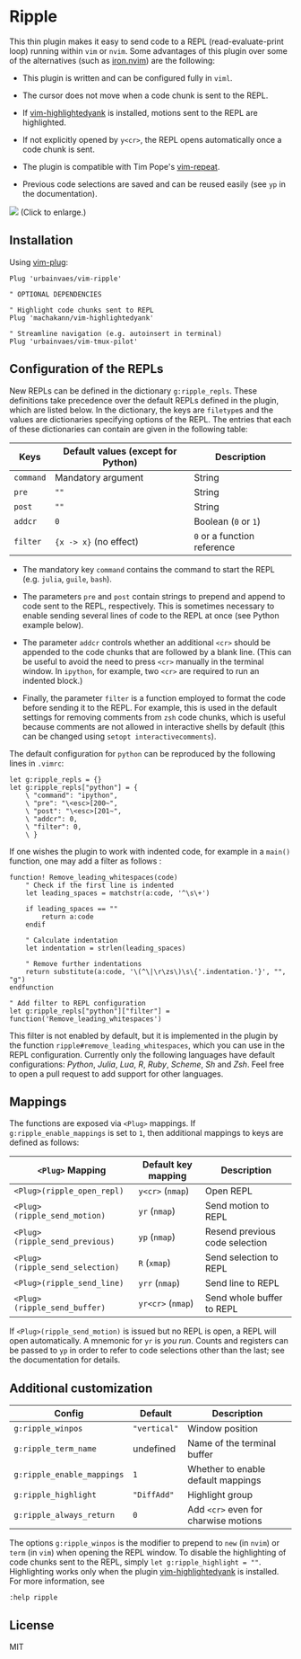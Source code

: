 # Ripple

This thin plugin makes it easy to send code to a REPL (read-evaluate-print loop) running within `vim` or `nvim`.
Some advantages of this plugin over some of the alternatives (such as [iron.nvim](https://github.com/Vigemus/iron.nvim)) are the following:

- This plugin is written and can be configured fully in `viml`.

- The cursor does not move when a code chunk is sent to the REPL.

- If [vim-highlightedyank](https://github.com/machakann/vim-highlightedyank) is installed,
motions sent to the REPL are highlighted.

- If not explicitly opened by `y<cr>`,
the REPL opens automatically once a code chunk is sent.

- The plugin is compatible with Tim Pope's [vim-repeat](https://github.com/tpope/vim-repeat).

- Previous code selections are saved and can be reused easily (see `yp` in the documentation).

![](https://raw.github.com/urbainvaes/vim-ripple/demo/demo.gif)
(Click to enlarge.)

## Installation

Using [vim-plug](https://github.com/junegunn/vim-plug):

```vim
Plug 'urbainvaes/vim-ripple'

" OPTIONAL DEPENDENCIES

" Highlight code chunks sent to REPL
Plug 'machakann/vim-highlightedyank'

" Streamline navigation (e.g. autoinsert in terminal)
Plug 'urbainvaes/vim-tmux-pilot'
```

## Configuration of the REPLs

New REPLs can be defined in the dictionary `g:ripple_repls`.
These definitions take precedence over the default REPLs defined in the plugin,
which are listed below.
In the dictionary, the keys are `filetype`s
and the values are dictionaries specifying options of the REPL.
The entries that each of these dictionaries can contain are given in the following table:

| Keys      | Default values (except for **Python**) | Description                 |
| ----      | -------------------------------------- | -----------                 |
| `command` | Mandatory argument                     | String                      |
| `pre`     | `""`                                   | String                      |
| `post`    | `""`                                   | String                      |
| `addcr`   | `0`                                    | Boolean (`0` or `1`)        |
| `filter`  | `{x -> x}` (no effect)                 | `0` or a function reference |

- The mandatory key `command` contains the command to start the REPL (e.g. `julia`, `guile`, `bash`).

- The parameters `pre` and `post` contain strings to prepend and append to code sent to the REPL,
  respectively.
  This is sometimes necessary to enable sending several lines of code to the REPL at once
  (see Python example below).

- The parameter `addcr` controls whether an additional `<cr>` should be appended to the code chunks that are followed by a blank line.
  (This can be useful to avoid the need to press `<cr>` manually in the terminal window.
  In `ipython`, for example, two `<cr>` are required to run an indented block.)

- Finally, the parameter `filter` is a function employed to format the code before sending it to the REPL.
  For example, this is used in the default settings for removing comments from `zsh` code chunks,
  which is useful because comments are not allowed in interactive shells by default
  (this can be changed using `setopt interactivecomments`).

The default configuration for `python` can be reproduced by the following lines in `.vimrc`:

```vim
let g:ripple_repls = {}
let g:ripple_repls["python"] = {
    \ "command": "ipython",
    \ "pre": "\<esc>[200~",
    \ "post": "\<esc>[201~",
    \ "addcr": 0,
    \ "filter": 0,
    \ }
```

If one wishes the plugin to work with indented code,
for example in a `main()` function,
one may add a filter as follows :

```vim
function! Remove_leading_whitespaces(code)
    " Check if the first line is indented
    let leading_spaces = matchstr(a:code, '^\s\+')

    if leading_spaces == ""
        return a:code
    endif

    " Calculate indentation
    let indentation = strlen(leading_spaces)

    " Remove further indentations
    return substitute(a:code, '\(^\|\r\zs\)\s\{'.indentation.'}', "", "g")
endfunction

" Add filter to REPL configuration
let g:ripple_repls["python"]["filter"] = function('Remove_leading_whitespaces')
```
This filter is not enabled by default,
but it is implemented in the plugin by the function `ripple#remove_leading_whitespaces`,
which you can use in the REPL configuration.
Currently only the following languages have default configurations:
*Python*, *Julia*, *Lua*, *R*, *Ruby*, *Scheme*, *Sh* and *Zsh*.
Feel free to open a pull request to add support for other languages.

## Mappings

The functions are exposed via `<Plug>` mappings.
If `g:ripple_enable_mappings` is set to `1`,
then additional mappings to keys are defined as follows:

| `<Plug>` Mapping                | Default key mapping | Description                    |
| -----------------------------   | ------------------- | -----------                    |
| `<Plug>(ripple_open_repl)`      | `y<cr>` (`nmap`)    | Open REPL                      |
| `<Plug>(ripple_send_motion)`    | `yr` (`nmap`)       | Send motion to REPL            |
| `<Plug>(ripple_send_previous)`  | `yp` (`nmap`)       | Resend previous code selection |
| `<Plug>(ripple_send_selection)` | `R` (`xmap`)        | Send selection to REPL         |
| `<Plug>(ripple_send_line)`      | `yrr` (`nmap`)      | Send line to REPL              |
| `<Plug>(ripple_send_buffer)`    | `yr<cr>` (`nmap`)   | Send whole buffer to REPL      |

If `<Plug>(ripple_send_motion)` is issued but no REPL is open,
a REPL will open automatically.
A mnemonic for `yr` is *you run*.
Counts and registers can be passed to `yp` in order to refer to code selections other than the last;
see the documentation for details.

## Additional customization

| Config                     | Default      | Description                          |
| ------                     | -------      | -----------                          |
| `g:ripple_winpos`          | `"vertical"` | Window position                      |
| `g:ripple_term_name`       | undefined    | Name of the terminal buffer          |
| `g:ripple_enable_mappings` | `1`          | Whether to enable default mappings   |
| `g:ripple_highlight`       | `"DiffAdd"`  | Highlight group                      |
| `g:ripple_always_return`   | `0`          | Add `<cr>` even for charwise motions |

The options `g:ripple_winpos` is the modifier to prepend to `new` (in `nvim`) or `term` (in `vim`) when opening the REPL window.
To disable the highlighting of code chunks sent to the REPL, simply `let g:ripple_highlight = ""`.
Highlighting works only when the plugin [vim-highlightedyank](https://github.com/machakann/vim-highlightedyank) is installed.
For more information, see

```vim
:help ripple
```

## License

MIT
